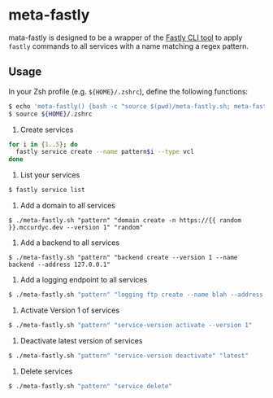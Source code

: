 # meta-fastly

mata-fastly is designed to be a wrapper of the [Fastly CLI tool](https://github.com/fastly/cli)
to apply `fastly` commands to all services with a name matching a regex pattern.

## Usage

In your Zsh profile (e.g. `${HOME}/.zshrc`), define the following functions:

```bash
$ echo 'meta-fastly() {bash -c "source $(pwd)/meta-fastly.sh; meta-fastly $1 $2 $3 $4"}' >> ${HOME}/.zshrc
$ source ${HOME}/.zshrc
```

1. Create services

```bash
for i in {1..5}; do
  fastly service create --name pattern$i --type vcl
done
```

1. List your services

```bash
$ fastly service list
```

1. Add a domain to all services

```
$ ./meta-fastly.sh "pattern" "domain create -n https://{{ random }}.mccurdyc.dev --version 1" "random"
```

1. Add a backend to all services

```
$ ./meta-fastly.sh "pattern" "backend create --version 1 --name backend --address 127.0.0.1"
```

1. Add a logging endpoint to all services

```bash
$ ./meta-fastly.sh "pattern" "logging ftp create --name blah --address 127.0.0.1 --port 22  --user user --password pass --version 1"
```

1. Activate Version 1 of services

```bash
$ ./meta-fastly.sh "pattern" "service-version activate --version 1"
```

1. Deactivate latest version of services

```bash
$ ./meta-fastly.sh "pattern" "service-version deactivate" "latest"
```

1. Delete services

```bash
$ ./meta-fastly.sh "pattern" "service delete"
```
